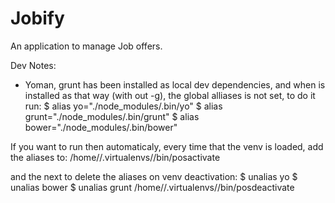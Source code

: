  # Jobify
An application to manage Job offers.

Dev Notes:
- Yoman, grunt has been installed as local dev dependencies, 
and when is installed as that way (with out -g), the global alliases is not set, 
to do it run:
$ alias yo="./node_modules/.bin/yo"
$ alias grunt="./node_modules/.bin/grunt"
$ alias bower="./node_modules/.bin/bower"

If you want to run then automaticaly, every time that the venv is loaded, 
add the aliases to:
/home/<userdir>/.virtualenvs/<virtualenvName>/bin/posactivate

and the next to delete the aliases on venv deactivation:
$ unalias yo
$ unalias bower
$ unalias grunt
/home/<userdir>/.virtualenvs/<virtualenvName>/bin/posdeactivate

